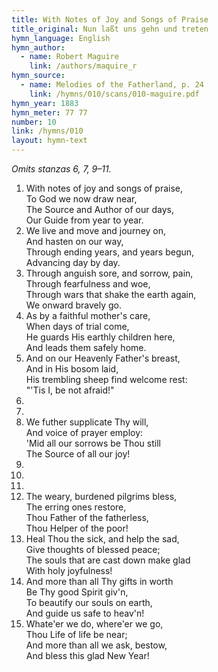 ```yaml
---
title: With Notes of Joy and Songs of Praise
title_original: Nun laßt uns gehn und treten
hymn_language: English
hymn_author: 
  - name: Robert Maguire
    link: /authors/maquire_r
hymn_source: 
  - name: Melodies of the Fatherland, p. 24
    link: /hymns/010/scans/010-maguire.pdf
hymn_year: 1883
hymn_meter: 77 77
number: 10
link: /hymns/010
layout: hymn-text
---
```


*Omits stanzas 6, 7, 9–11.*
<br>

1. With notes of joy and songs of praise,  
   To God we now draw near,  
   The Source and Author of our days,  
   Our Guide from year to year.  
2. We live and move and journey on,  
   And hasten on our way,  
   Through ending years, and years begun,  
   Advancing day by day.  
3. Through anguish sore, and sorrow, pain,  
   Through fearfulness and woe,  
   Through wars that shake the earth again,  
   We onward bravely go.  
4. As by a faithful mother's care,  
   When days of trial come,  
   He guards His earthly children here,  
   And leads them safely home.  
5. And on our Heavenly Father's breast,  
   And in His bosom laid,  
   His trembling sheep find welcome rest:  
   "'Tis I, be not afraid!"  
6. 
7. 
8. We futher supplicate Thy will,  
   And voice of prayer employ:  
   'Mid all our sorrows be Thou still  
   The Source of all our joy!  
9. 
10. 
11. 
12. The weary, burdened pilgrims bless,  
   The erring ones restore,  
   Thou Father of the fatherless,  
   Thou Helper of the poor!  
13. Heal Thou the sick, and help the sad,  
   Give thoughts of blessed peace;  
   The souls that are cast down make glad  
   With holy joyfulness!  
14. And more than all Thy gifts in worth  
   Be Thy good Spirit giv'n,  
   To beautify our souls on earth,  
   And guide us safe to heav'n!  
15. Whate'er we do, where'er we go,  
   Thou Life of life be near;  
   And more than all we ask, bestow,  
   And bless this glad New Year!  



